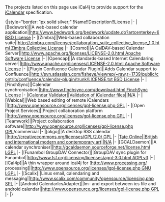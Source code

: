 The projects listed on this page use iCal4j to provide support for the [iCalendar](http://www.ietf.org/rfc/rfc2445.txt) specification.

{|style="border: 1px solid silver;"
!Name!!Description!!License
|-
|[Bedework]||A web-based calendar application||[http://www.bedework.org/bedework/update.do?artcenterkey=6 BSD License](http://www.bedework.org/bedework/)
|-
|[Zimbra]||Web-based collaboration suite||[http://zimbra.com/license/collaboration_suite_collective_license_1.0.html Zimbra Collective License](http://zimbra.com/)
|-
|[Cosmo]||A CalDAV-based Calendar Server||[http://www.apache.org/licenses/LICENSE-2.0.html Apache Software License](http://wiki.osafoundation.org/bin/view/Projects/CosmoHome)
|-
|[Opencap]||A standards-based Internet Calendaring server||[http://www.apache.org/licenses/LICENSE-2.0.html Apache Software License](http://opencap.sourceforge.net/)
|-
|[Plugin Confluence Calendar Plugin]||Adds Calendar support to Confluence||[http://svn.atlassian.com/fisheye/viewrep/~raw,r=1739/public/contrib/confluence/calendar-plugin/trunk/LICENSE.txt BSD License](http://confluence.atlassian.com/display/CONFEXT/Calendar)
|-
|[FinchSync]||Calendar synchronisation||[http://www.finchsync.com/download.html FinchSync License](http://www.finchsync.com/)
|-
|[iCalendar Validator||Validation of iCalendar files||N/A](http://old.weft.org/icv/)
|-
|[Webical]||Web based editing of remote iCalendars ||[http://www.opensource.org/licenses/gpl-license.php GPL](http://www.webical.org/)
|-
|[Open Project Services]||Project collaboration platform ||[http://www.opensource.org/licenses/gpl-license.php GPL](http://www.openprojectservices.org/)
|-
|[Teamwork]||Project collaboration software||[http://www.opensource.org/licenses/gpl-license.php GPL](http://www.twproject.com/)/commercial
|-
|[okgo]||A desktop RSS calendar ||[http://creativecommons.org/licenses/GPL/2.0/ GPL](http://www.okgo.in/)
|-
|[Tate Online||British and international modern and contemporary art||N/A](http://www.tate.org.uk/calendar/icalendar/)
|-
|[GCALDaemon]||A calendar synchroniser||[http://gcaldaemon.sourceforge.net/license.html LGPL](http://gcaldaemon.sourceforge.net/)
|-
|[Funambol GroupDAV Connector]||GroupDAV sync plugin for Funambol||[http://www.fsf.org/licensing/licenses/agpl-3.0.html AGPLv3](http://bionicmessage.net/groupdav/)
|-
|[iCal4p]||A thin wrapper around ical4j for [http://www.processing.org/ processing]||[http://www.opensource.org/licenses/lgpl-license.php GNU LGPL](http://www.local-guru.net/blog/pages/ical4p/)
|-
|[Scalix]||Linux email, calendaring and messaging||[http://www.scalix.com/community/opensource/licensing.php SPL](http://www.scalix.com)
|-
|[Android CalendarIcsAdapter]||Im- and export between ics file and android calendar||[http://www.opensource.org/licenses/gpl-license.php GPL](https://github.com/k3b/CalendarIcsAdapter/)
|-
|}
